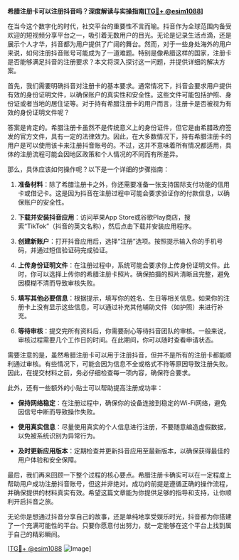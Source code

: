 **希腊注册卡可以注册抖音吗？深度解读与实操指南[[TG💪+ @esim1088](https://t.me/s/esim1088)]**

在当今这个数字化的时代，社交平台的重要性不言而喻。抖音作为全球范围内备受欢迎的短视频分享平台之一，吸引着无数用户的目光。无论是记录生活点滴，还是展示个人才华，抖音都为用户提供了广阔的舞台。然而，对于一些身处海外的用户来说，如何注册抖音账号可能成为了一道难题。特别是像希腊这样的国家，注册卡是否能够满足抖音的注册要求？本文将深入探讨这一问题，并提供详细的解决方案。

首先，我们需要明确抖音对注册卡的基本要求。通常情况下，抖音会要求用户提供有效的身份证明文件，以确保账户的真实性和安全性。这些文件可能包括护照、身份证或者当地的居住证等。对于持有希腊注册卡的用户而言，注册卡是否被视为有效的身份证明文件呢？

答案是肯定的。希腊注册卡虽然不是传统意义上的身份证件，但它是由希腊政府签发的官方文件，具有一定的法律效力。因此，在大多数情况下，持有希腊注册卡的用户是可以使用该卡来注册抖音账号的。不过，这并不意味着所有情况都适用，具体的注册流程可能会因地区政策和个人情况的不同而有所差异。

那么，具体应该如何操作呢？以下是一个详细的步骤指南：

1. **准备材料**：除了希腊注册卡之外，你还需要准备一张支持国际支付功能的信用卡或借记卡。这是因为抖音在注册过程中可能会要求验证你的付款信息，以确保账户的安全性。

2. **下载并安装抖音应用**：访问苹果App Store或谷歌Play商店，搜索“TikTok”（抖音的英文名称），然后点击下载并安装应用程序。

3. **创建新账户**：打开抖音应用后，选择“注册”选项。按照提示输入你的手机号码，并通过短信验证码完成验证。

4. **上传身份证明文件**：在注册过程中，系统可能会要求你上传身份证明文件。此时，你可以选择上传你的希腊注册卡照片。确保拍摄的照片清晰且完整，避免因模糊不清而导致审核失败。

5. **填写其他必要信息**：根据提示，填写你的姓名、生日等相关信息。如果你的注册卡上没有显示这些信息，可以通过补充其他辅助文件（如护照）来进行补充。

6. **等待审核**：提交完所有资料后，你需要耐心等待抖音团队的审核。一般来说，审核过程需要几个工作日的时间。在此期间，你可以随时查看申请状态。

需要注意的是，虽然希腊注册卡可以用于注册抖音，但并不是所有的注册卡都能顺利通过审核。有些情况下，可能会因为信息不全或格式不符等原因导致注册失败。因此，在提交材料之前，务必仔细检查每一项内容，确保符合要求。

此外，还有一些额外的小贴士可以帮助提高注册成功率：

- **保持网络稳定**：在注册过程中，确保你的设备连接到稳定的Wi-Fi网络，避免因信号中断而导致操作失败。
  
- **使用真实信息**：尽量使用真实的个人信息进行注册，不要随意编造虚假数据，以免被系统识别为异常行为。

- **及时更新应用版本**：定期检查并更新抖音应用至最新版本，以确保获得最佳的用户体验和安全保障。

最后，我们再来回顾一下整个过程的核心要点。希腊注册卡确实可以在一定程度上帮助用户成功注册抖音账号，但这并非绝对。成功的前提是遵循正确的操作流程，并确保提供的材料真实有效。希望这篇文章能为你提供足够的指导和支持，让你顺利开启抖音之旅。

无论你是想通过抖音分享自己的故事，还是单纯地享受娱乐时光，抖音都为你搭建了一个充满可能性的平台。只要你愿意付出努力，就一定能够在这个平台上找到属于自己的精彩瞬间。

[[TG💪+ @esim1088](https://t.me/s/esim1088) ![Image](https://i.postimg.cc/4NQfJmqS/Snipaste-2025-05-13-00-14-12.png)]